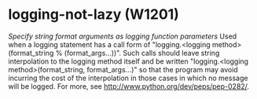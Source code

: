 # logging-not-lazy (W1201)
*Specify string format arguments as logging function parameters* Used
when a logging statement has a call form of \"logging.\<logging
method\>(format\_string % (format\_args\...))\". Such calls should leave
string interpolation to the logging method itself and be written
\"logging.\<logging method\>(format\_string, format\_args\...)\" so that
the program may avoid incurring the cost of the interpolation in those
cases in which no message will be logged. For more, see
<http://www.python.org/dev/peps/pep-0282/>.

